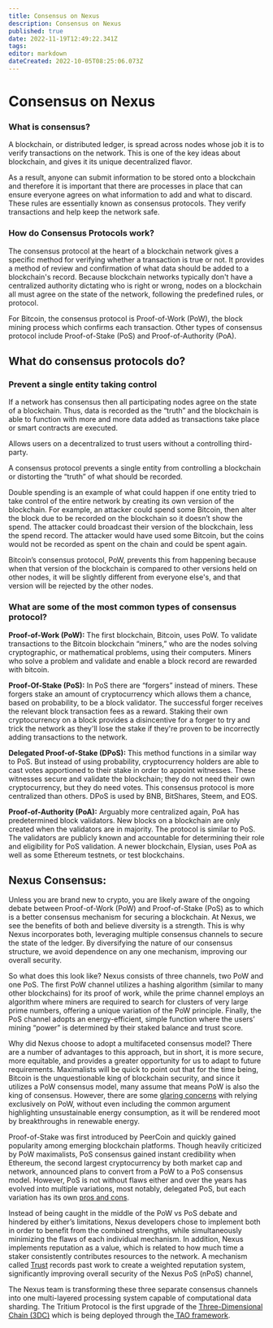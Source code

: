 ```yaml
---
title: Consensus on Nexus
description: Consensus on Nexus
published: true
date: 2022-11-19T12:49:22.341Z
tags: 
editor: markdown
dateCreated: 2022-10-05T08:25:06.073Z
---
```


# Consensus on Nexus

### What is consensus?

A blockchain, or distributed ledger, is spread across nodes whose job it is to verify transactions on the network. This is one of the key ideas about blockchain, and gives it its unique decentralized flavor.

As a result, anyone can submit information to be stored onto a blockchain and therefore it is important that there are processes in place that can ensure everyone agrees on what information to add and what to discard. These rules are essentially known as consensus protocols. They verify transactions and help keep the network safe.&#x20;

### How do Consensus Protocols work?

The consensus protocol at the heart of a blockchain network gives a specific method for verifying whether a transaction is true or not. It provides a method of review and confirmation of what data should be added to a blockchain's record. Because blockchain networks typically don't have a centralized authority dictating who is right or wrong, nodes on a blockchain all must agree on the state of the network, following the predefined rules, or protocol.

For Bitcoin, the consensus protocol is Proof-of-Work (PoW), the block mining process which confirms each transaction. Other types of consensus protocol include Proof-of-Stake (PoS) and Proof-of-Authority (PoA).

## What do consensus protocols do?

### **Prevent a single entity taking control**

If a network has consensus then all participating nodes agree on the state of a blockchain. Thus, data is recorded as the “truth” and the blockchain is able to function with more and more data added as transactions take place or smart contracts are executed.

Allows users on a decentralized to trust users without a controlling third-party.&#x20;

A consensus protocol prevents a single entity from controlling a blockchain or distorting the “truth” of what should be recorded.

Double spending is an example of what could happen if one entity tried to take control of the entire network by creating its own version of the blockchain. For example, an attacker could spend some Bitcoin, then alter the block due to be recorded on the blockchain so it doesn’t show the spend. The attacker could broadcast their version of the blockchain, less the spend record. The attacker would have used some Bitcoin, but the coins would not be recorded as spent on the chain and could be spent again.

Bitcoin’s consensus protocol, PoW, prevents this from happening because when that version of the blockchain is compared to other versions held on other nodes, it will be slightly different from everyone else's, and that version will be rejected by the other nodes. &#x20;

### **What are some of the most common types of consensus protocol?**

**Proof-of-Work (PoW):** The first blockchain, Bitcoin, uses PoW. To validate transactions to the Bitcoin blockchain “miners,” who are the nodes solving cryptographic, or mathematical problems, using their computers. Miners who solve a problem and validate and enable a block record are rewarded with bitcoin.

**Proof-Of-Stake (PoS):** In PoS there are “forgers” instead of miners. These forgers stake an amount of cryptocurrency which allows them a chance, based on probability, to be a block validator. The successful forger receives the relevant block transaction fees as a reward. Staking their own cryptocurrency on a block provides a disincentive for a forger to try and trick the network as they'll lose the stake if they're proven to be incorrectly adding transactions to the network.&#x20;

**Delegated Proof-of-Stake (DPoS):** This method functions in a similar way to PoS. But instead of using probability, cryptocurrency holders are able to cast votes apportioned to their stake in order to appoint witnesses. These witnesses secure and validate the blockchain; they do not need their own cryptocurrency, but they do need votes.  This consensus protocol is more centralized than others. DPoS is used by BNB, BitShares, Steem, and EOS.

**Proof-of-Authority (PoA):** Arguably more centralized again, PoA has predetermined block validators. New blocks on a blockchain are only created when the validators are in majority. The protocol is similar to PoS. The validators are publicly known and accountable for determining their role and eligibility for PoS validation. A newer blockchain, Elysian, uses PoA as well as some Ethereum testnets, or test blockchains.

## Nexus Consensus:

Unless you are brand new to crypto, you are likely aware of the ongoing debate between Proof-of-Work (PoW) and Proof-of-Stake (PoS) as to which is a better consensus mechanism for securing a blockchain. At Nexus, we see the benefits of both and believe diversity is a strength. This is why Nexus incorporates both, leveraging multiple consensus channels to secure the state of the ledger. By diversifying the nature of our consensus structure, we avoid dependence on any one mechanism, improving our overall security.

So what does this look like? Nexus consists of three channels, two PoW and one PoS. The first PoW channel utilizes a hashing algorithm (similar to many other blockchains) for its proof of work, while the prime channel employs an algorithm where miners are required to search for clusters of very large prime numbers, offering a unique variation of the PoW principle. Finally, the PoS channel adopts an energy-efficient, simple function where the users’ mining “power” is determined by their staked balance and trust score.&#x20;

Why did Nexus choose to adopt a multifaceted consensus model? There are a number of advantages to this approach, but in short, it is more secure, more equitable, and provides a greater opportunity for us to adapt to future requirements. Maximalists will be quick to point out that for the time being, Bitcoin is the unquestionable king of blockchain security, and since it utilizes a PoW consensus model, many assume that means PoW is also the king of consensus. However, there are some [glaring concerns](https://hackernoon.com/proof-of-work-or-proof-of-waste-9c1710b7f025) with relying exclusively on PoW, without even including the common argument highlighting unsustainable energy consumption, as it will be rendered moot by breakthroughs in renewable energy.

Proof-of-Stake was first introduced by PeerCoin and quickly gained popularity among emerging blockchain platforms. Though heavily criticized by PoW maximalists, PoS consensus gained instant credibility when Ethereum, the second largest cryptocurrency by both market cap and network, announced plans to convert from a PoW to a PoS consensus model. However, PoS is not without flaws either and over the years has evolved into multiple variations, most notably, delegated PoS, but each variation has its own [pros and cons](https://coincodex.com/article/7142/what-is-proof-of-stake/).

Instead of being caught in the middle of the PoW vs PoS debate and hindered by either’s limitations, Nexus developers chose to implement both in order to benefit from the combined strengths, while simultaneously minimizing the flaws of each individual mechanism. In addition, Nexus implements reputation as a value, which is related to how much time a staker consistently contributes resources to the network. A mechanism called [Trust](/en/innovations/trust-npos) records past work to create a weighted reputation system, significantly improving overall security of the Nexus PoS (nPoS) channel,

The Nexus team is transforming these three separate consensus channels into one multi-layered processing system capable of computational data sharding. The Tritium Protocol is the first upgrade of the [Three-Dimensional Chain (3DC)](/en/innovations/3-dimensional-chain) which is being deployed through the[ TAO framework](/en/fundamentals/tao-framework).
